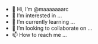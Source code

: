 - 👋 Hi, I’m @maaaaaaarc
- 👀 I’m interested in ...
- 🌱 I’m currently learning ...
- 💞️ I’m looking to collaborate on ...
- 📫 How to reach me ...

<!---
maaaaaaarc/maaaaaaarc is a ✨ special ✨ repository because its `README.md` (this file) appears on your GitHub profile.
You can click the Preview link to take a look at your changes.
--->

